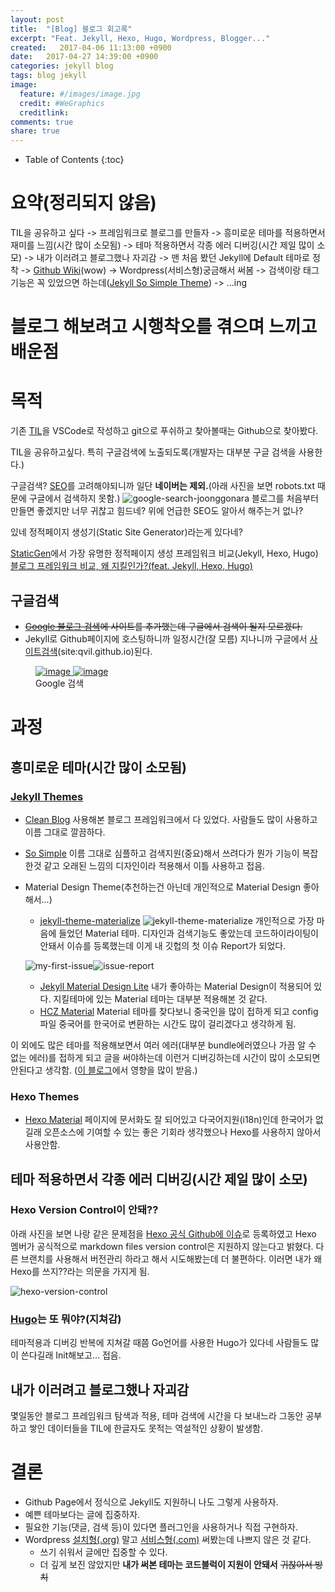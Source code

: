 ```yaml
---
layout: post
title:  "[Blog] 블로그 회고록"
excerpt: "Feat. Jekyll, Hexo, Hugo, Wordpress, Blogger..."
created:   2017-04-06 11:13:00 +0900
date:   2017-04-27 14:39:00 +0900
categories: jekyll blog
tags: blog jekyll
image:
  feature: #/images/image.jpg
  credit: #WeGraphics
  creditlink: 
comments: true
share: true
---
```


* Table of Contents
{:toc}

# 요약(정리되지 않음)
TIL을 공유하고 싶다 -> 프레임워크로 블로그를 만들자 -> 흥미로운 테마를 적용하면서 재미를 느낌(시간 많이 소모됨) -> 테마 적용하면서 각종 에러 디버깅(시간 제일 많이 소모) -> 내가 이러려고 블로그했나 자괴감 -> 맨 처음 봤던 Jekyll에 Default 테마로 정착 -> [Github Wiki](https://github.com/qvil/TIL/wiki)(wow) ->  Wordpress(서비스형)궁금해서 써봄 -> 검색이랑 태그기능은 꼭 있었으면 하는데([Jekyll So Simple Theme](https://github.com/mmistakes/so-simple-theme)) ->  ...ing


# 블로그 해보려고 시행착오를 겪으며 느끼고 배운점

# 목적

기존 [TIL](https://github.com/qvil/til)을 VSCode로 작성하고 git으로 푸쉬하고 찾아볼때는 Github으로 찾아봤다.

TIL을 공유하고싶다. 특히 구글검색에 노출되도록(개발자는 대부분 구글 검색을 사용한다.)

구글검색? [SEO](https://ko.wikipedia.org/wiki/검색_엔진_최적화)를 고려해야되니까 일단 **네이버는 제외.**(아래 사진을 보면 robots.txt 때문에 구글에서 검색하지 못함.) ![google-search-joonggonara](/images/google-search-joonggonara.png)
블로그를 처음부터 만들면 좋겠지만 너무 귀찮고 힘드네? 위에 언급한 SEO도 알아서 해주는거 없나?

있네 정적페이지 생성기(Static Site Generator)라는게 있다네?

[StaticGen](https://www.staticgen.com)에서 가장 유명한 정적페이지 생성 프레임워크 비교(Jekyll, Hexo, Hugo)
[블로그 프레임워크 비교, 왜 지킬인가?(feat. Jekyll, Hexo, Hugo)](/jekyll/2017/04/06/why-jekyll.html)

## 구글검색

- <del>[Google 블로그 검색](http://blogsearch.google.co.kr/ping)에 사이트를 추가했는데 구글에서 검색이 될지 모르겠다.</del>
- Jekyll로 Github페이지에 호스팅하니까 일정시간(잘 모름) 지나니까 구글에서 [사이트검색](https://www.google.co.kr/search?client=safari&rls=en&q=site:qvil.github.io&ie=UTF-8&oe=UTF-8&gfe_rd=cr&ei=DIcBWcXsCOT98wfow5LYDg)(site:qvil.github.io)된다.

<figure class="half">
    <a href="/images/google-blog-search.png">
	    <img src="/images/google-blog-search.png" alt="image">
    </a>
    <a href="/images/google-site-search.png">
	    <img src="/images/google-site-search.png" alt="image">
    </a>
	<figcaption>Google 검색</figcaption>
</figure>

# 과정

## 흥미로운 테마(시간 많이 소모됨)

### [Jekyll Themes](http://jekyllthemes.org)

* [Clean Blog](http://jekyllthemes.org/themes/clean-blog/) 사용해본 블로그 프레임워크에서 다 있었다. 사람들도 많이 사용하고 이름 그대로 깔끔하다.
* [So Simple](http://jekyllthemes.org/themes/so-simple/) 이름 그대로 심플하고 검색지원(중요)해서 쓰려다가 뭔가 기능이 복잡한것 같고 오래된 느낌의 디자인이라 적용해서 이틀 사용하고 접음.
* Material Design Theme(추천하는건 아닌데 개인적으로 Material Design 좋아해서...)
    * [jekyll-theme-materialize](https://github.com/KeJunMao/jekyll-theme-materialize)
    ![jekyll-theme-materialize](/images/jekyll-theme-materialize.png)
    개인적으로 가장 마음에 들었던 Material 테마. 디자인과 검색기능도 좋았는데 코드하이라이팅이 안돼서 이슈를 등록했는데 이게 내 깃헙의 첫 이슈 Report가 되었다.
    
    ![my-first-issue](/images/my-first-issue.png)![issue-report](/images/issue-report.png)
    * [Jekyll Material Design Lite](http://jekyllthemes.org/themes/jekyll-mdl/) 내가 좋아하는 Material Design이 적용되어 있다. 지킬테마에 있는 Material 테마는 대부분 적용해본 것 같다.
    * [HCZ Material](http://jekyllthemes.org/themes/hcz-jekyll-material/) Material 테마를 찾다보니 중국인을 많이 접하게 되고 config파일 중국어를 한국어로 변환하는 시간도 많이 걸리겠다고 생각하게 됨.

이 외에도 많은 테마를 적용해보면서 여러 에러(대부분 bundle에러였으나 가끔 알 수 없는 에러)를 접하게 되고 글을 써야하는데 이런거 디버깅하는데 시간이 많이 소모되면 안된다고 생각함. ([이 블로그](http://vjinn.github.io/environment/enjoy-jekylling/#글쓰기에만-전념)에서 영향을 많이 받음.)

### Hexo Themes
 * [Hexo Material](https://material.viosey.com/en/) 페이지에 문서화도 잘 되어있고 다국어지원(i18n)인데 한국어가 없길래 오픈소스에 기여할 수 있는 좋은 기회라 생각했으나 Hexo를 사용하지 않아서 사용안함.

## 테마 적용하면서 각종 에러 디버깅(시간 제일 많이 소모)

### Hexo Version Control이 안돼??

아래 사진을 보면 나랑 같은 문제점을 [Hexo 공식 Github에 이슈](https://github.com/hexojs/hexo/issues/1701)로 등록하였고 Hexo 멤버가 공식적으로 markdown files version control은 지원하지 않는다고 밝혔다. 다른 브랜치를 사용해서 버전관리 하라고 해서 시도해봤는데 더 불편하다. 이러면 내가 왜 Hexo를 쓰지??라는 의문을 가지게 됨.

![hexo-version-control](/images/hexo-version-control.png)

### [Hugo](https://gohugo.io)는 또 뭐야?(지쳐감)

테마적용과 디버깅 반복에 지쳐갈 때쯤 Go언어를 사용한 Hugo가 있다네 사람들도 많이 쓴다길래 Init해보고... 접음.

## 내가 이러려고 블로그했나 자괴감

몇일동안 블로그 프레임워크 탐색과 적용, 테마 검색에 시간을 다 보내느라 그동안 공부하고 쌓인 데이터들을 TIL에 한글자도 못적는 역설적인 상황이 발생함.

# 결론

- Github Page에서 정식으로 Jekyll도 지원하니 나도 그렇게 사용하자.
- 예쁜 테마보다는 글에 집중하자.
- 필요한 기능(댓글, 검색 등)이 있다면 플러그인을 사용하거나 직접 구현하자.
- Wordpress [설치형(.org)](https://wordpress.org) 말고 [서비스형(.com)](https://wordpress.com) 써봤는데 나쁘지 않은 것 같다.
    - 쓰기 쉬워서 글에만 집중할 수 있다.
    - 더 깊게 보진 않았지만 **내가 써본 테마는 코드블럭이 지원이 안돼서** <del>귀찮아서 방치</del>
